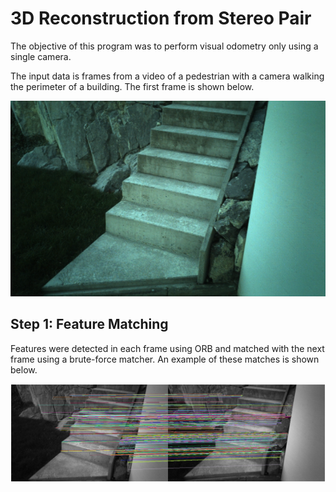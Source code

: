 # 3D Reconstruction from Stereo Pair


The objective of this program was to perform visual odometry only using a single camera.

The input data is frames from a video of a pedestrian with a camera walking the perimeter of a building. The first frame is shown below.

![first_frame](first_10_images/1540479358.061281.png)

## Step 1: Feature Matching
Features were detected in each frame using ORB and matched with the next frame using a brute-force matcher. An example of these matches is shown below.

![matches](matches.png)